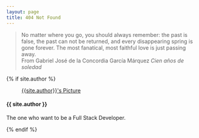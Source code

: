 ```yaml
---
layout: page
title: 404 Not Found 
---
```


<blockquote>
No matter where you go, you should always remember: the past is false, the past can not be returned, and every disappearing spring is gone forever. The most fanatical, most faithful love is just passing away.<br>
From Gabriel José de la Concordia García Márquez <i>Cien años de soledad</i>
</blockquote>

<footer class="post-footer">
    <!-- If we want to display author's name and bio -->
    {% if site.author %}
        <figure class="author-image">
            <a class="img" href="{{'/' | relative_url }}" style="background-image: url({{'/assets/images/profile.png' | relative_url}})">
            <span class="hidden">{{site.author}}'s Picture</span></a>
        </figure>
        <section class="author">
            <!-- Author Name -->
            <h4> {{ site.author }} </h4>
            <!-- Author Bio -->
            <p>The one who want to be a Full Stack Developer.</p>
        </section>
    {% endif %}
</footer>
